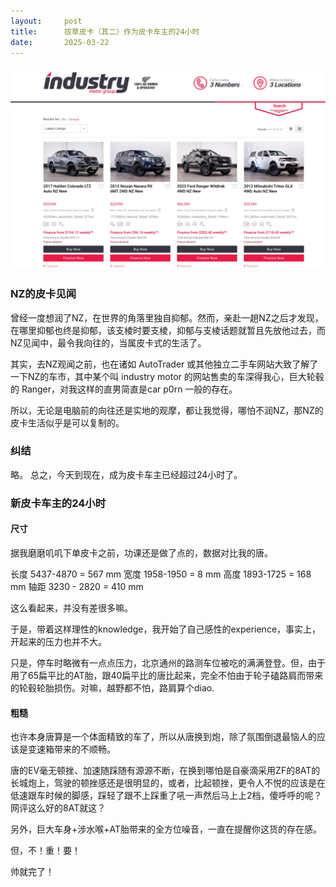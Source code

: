 ```yaml
---
layout:     post
title:      拔草皮卡（其二）作为皮卡车主的24小时
date:       2025-03-22
---
```

![秒速5厘米](/images/202503/industrymotor.jpg)


### NZ的皮卡见闻

曾经一度想润了NZ，在世界的角落里独自抑郁。然而，亲赴一趟NZ之后才发现，在哪里抑郁也终是抑郁，该支棱时要支棱，抑郁与支棱话题就暂且先放他过去，而NZ见闻中，最令我向往的，当属皮卡式的生活了。

其实，去NZ观闻之前，也在诸如 AutoTrader 或其他独立二手车网站大致了解了一下NZ的车市，其中某个叫 industry motor 的网站售卖的车深得我心，巨大轮毂的 Ranger，对我这样的直男简直是car p0rn 一般的存在。

所以，无论是电脑前的向往还是实地的观摩，都让我觉得，哪怕不润NZ，那NZ的皮卡生活似乎是可以复制的。

### 纠结

略。
总之，今天到现在，成为皮卡车主已经超过24小时了。

### 新皮卡车主的24小时

#### 尺寸

据我磨磨叽叽下单皮卡之前，功课还是做了点的，数据对比我的唐。

长度 5437-4870 = 567 mm
宽度 1958-1950 = 8 mm
高度 1893-1725 = 168 mm
轴距 3230 - 2820 = 410 mm

这么看起来，并没有差很多嘛。

于是，带着这样理性的knowledge，我开始了自己感性的experience，事实上，开起来的压力也并不大。

只是，停车时略微有一点点压力，北京通州的路测车位被吃的满满登登。但，由于用了65扁平比的AT胎，跟40扁平比的唐比起来，完全不怕由于轮子磕路肩而带来的轮毂轮胎损伤。对嘛，越野都不怕，路肩算个diao.


#### 粗糙

也许本身唐算是一个体面精致的车了，所以从唐换到炮，除了氛围倒退最恼人的应该是变速箱带来的不顺畅。

唐的EV毫无顿挫、加速随踩随有源源不断，在换到哪怕是自豪滴采用ZF的8AT的长城炮上，驾驶的顿挫感还是很明显的，或者，比起顿挫，更令人不悦的应该是在低速跟车时候的脚感，踩轻了跟不上踩重了吼一声然后马上上2档，傻呼呼的呢？网评这么好的8AT就这？

另外，巨大车身+涉水喉+AT胎带来的全方位噪音，一直在提醒你这货的存在感。

但，不！重！要！

帅就完了！
